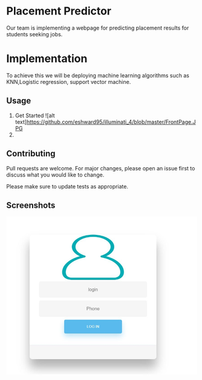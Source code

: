 # Placement Predictor

Our team is implementing a webpage for predicting placement results for students seeking jobs.

# Implementation 

To achieve this we will be deploying machine learning algorithms such as KNN,Logistic regression, support vector machine.

## Usage
1. Get Started
![alt text]https://github.com/eshward95/illuminati_4/blob/master/FrontPage.JPG
2. 



## Contributing
Pull requests are welcome. For major changes, please open an issue first to discuss what you would like to change.

Please make sure to update tests as appropriate.

## Screenshots
![alt text](https://github.com/eshward95/illuminati_4/blob/master/login.JPG)

